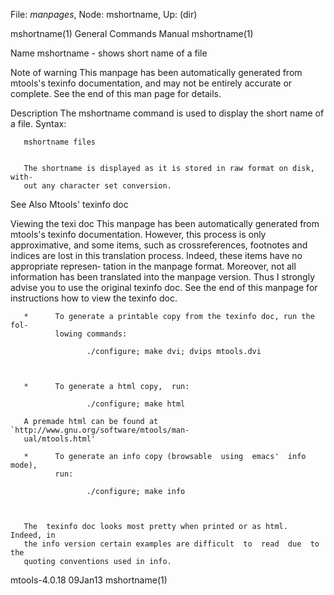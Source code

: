 File: *manpages*,  Node: mshortname,  Up: (dir)

mshortname(1)               General Commands Manual              mshortname(1)



Name
       mshortname - shows short name of a file



Note of warning
       This  manpage  has  been  automatically generated from mtools's texinfo
       documentation, and may not be entirely accurate or complete.   See  the
       end of this man page for details.

Description
       The  mshortname  command  is  used to display the short name of a file.
       Syntax:

       mshortname files


       The shortname is displayed as it is stored in raw format on disk, with‐
       out any character set conversion.

See Also
       Mtools' texinfo doc

Viewing the texi doc
       This  manpage  has  been  automatically generated from mtools's texinfo
       documentation. However, this process is only  approximative,  and  some
       items,  such as crossreferences, footnotes and indices are lost in this
       translation process.  Indeed, these items have no appropriate represen‐
       tation  in  the manpage format.  Moreover, not all information has been
       translated into the manpage version.  Thus I strongly advise you to use
       the original texinfo doc.  See the end of this manpage for instructions
       how to view the texinfo doc.

       *      To generate a printable copy from the texinfo doc, run the  fol‐
              lowing commands:

                     ./configure; make dvi; dvips mtools.dvi



       *      To generate a html copy,  run:

                     ./configure; make html

       A premade html can be found at `http://www.gnu.org/software/mtools/man‐
       ual/mtools.html'

       *      To generate an info copy (browsable  using  emacs'  info  mode),
              run:

                     ./configure; make info



       The  texinfo doc looks most pretty when printed or as html.  Indeed, in
       the info version certain examples are difficult  to  read  due  to  the
       quoting conventions used in info.

mtools-4.0.18                       09Jan13                      mshortname(1)
